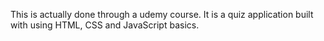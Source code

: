 This is actually done through a udemy course.
It is a quiz application built with using HTML, CSS and JavaScript basics.
